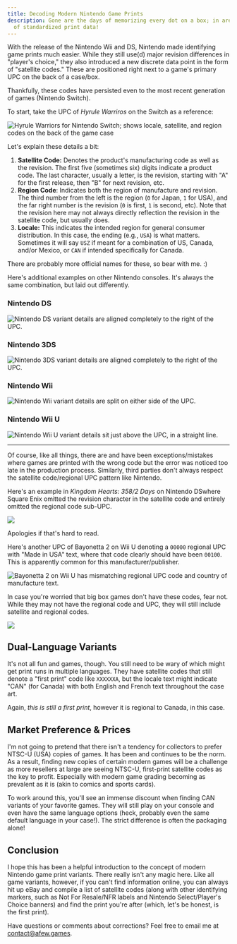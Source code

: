 ```yaml
---
title: Decoding Modern Nintendo Game Prints
description: Gone are the days of memorizing every dot on a box; in are the days
  of standardized print data!
---
```

With the release of the Nintendo Wii and DS, Nintendo made identifying game prints much easier. While they still use(d) major revision differences in "player's choice," they also introduced a new discrete data point in the form of "satellite codes." These are positioned right next to a game's primary UPC on the back of a case/box. 

Thankfully, these codes have persisted even to the most recent generation of games (Nintendo Switch).

To start, take the UPC of *Hyrule Warriros* on the Switch as a reference:

![Hyrule Warriors for Nintendo Switch; shows locale, satellite, and region codes on the back of the game case](/uploads/hyrule-warriors.jpg)

Let's explain these details a bit:

1. **Satellite Code:** Denotes the product's manufacturing code as well as the revision. The first five (sometimes six) digits indicate a product code. The last character, usually a letter, is the revision, starting with "A" for the first release, then "B" for next revision, etc.
2. **Region Code**: Indicates both the region of manufacture and revision. The third number from the left is the region (`0` for Japan, `1` for USA), and the far right number is the revision (`0` is first, `1` is second, etc). Note that the revision here may not always directly reflection the revision in the satellite code, but usually does.
3. **Locale:** This indicates the intended region for general consumer distribution. In this case, the ending (e.g., `USA`) is what matters. Sometimes it will say `USZ` if meant for a combination of US, Canada, and/or Mexico, or `CAN` if intended specifically for Canada.

There are probably more official names for these, so bear with me. :)

Here's additional examples on other Nintendo consoles. It's always the same combination, but laid out differently.

### Nintendo DS

![Nintendo DS variant details are aligned completely to the right of the UPC.](/uploads/pokemon_white_2.jpg)

### Nintendo 3DS

![Nintendo 3DS variant details are aligned completely to the right of the UPC.](/uploads/pokemon-ultra-moon.jpg)

### Nintendo Wii

![Nintendo Wii variant details are split on either side of the UPC.](/uploads/skyward-sword.jpg)

### Nintendo Wii U

![Nintendo Wii U variant details sit just above the UPC, in a straight line.](/uploads/super-smash-wii-u.jpg)

- - -

Of course, like all things, there are and have been exceptions/mistakes where games are printed with the wrong code but the error was noticed too late in the production process. Similarly, third parties don't always respect the satellite code/regional UPC pattern like Nintendo. 

Here's an example in *Kingdom Hearts: 358/2 Days* on Nintendo DSwhere Square Enix omitted the revision character in the satellite code and entirely omitted the regional code sub-UPC.

![](/uploads/kingdom-hearts.jpg)

Apologies if that's hard to read.

Here's another UPC of Bayonetta 2 on Wii U denoting a `00000` regional UPC with "Made in USA" text, where that code clearly should have been `00100`. This is apparently common for this manufacturer/publisher.

![Bayonetta 2 on Wii U has mismatching regional UPC code and country of manufacture text.](/uploads/bayonetta-2-wii-u.jpg)

In case you're worried that big box games don't have these codes, fear not. While they may not have the regional code and UPC, they will still include satellite and regional codes.

![](/uploads/super-smash-bros-wii-u-bundle.jpg)

## Dual-Language Variants

It's not all fun and games, though. You still need to be wary of which might get print runs in multiple languages. They have satellite codes that still denote a "first print" code like `XXXXXXA`, but the locale text might indicate "CAN" (for Canada) with both English and French text throughout the case art.

<pic of Smash Bros Ultimate back>

Again, *this is still a first print*, however it is regional to Canada, in this case. 

## Market Preference & Prices

I'm not going to pretend that there isn't a tendency for collectors to prefer NTSC-U (USA) copies of games. It has been and continues to be the norm. As a result, finding new copies of certain modern games will be a challenge as more resellers at large are seeing NTSC-U, first-print satellite codes as the key to profit. Especially with modern game grading becoming as prevalent as it is (akin to comics and sports cards).

To work around this, you'll see an immense discount when finding CAN variants of your favorite games. They will still play on your console and even have the same language options (heck, probably even the same default language in your case!). The strict difference is often the packaging alone!

## Conclusion

I hope this has been a helpful introduction to the concept of modern Nintendo game print variants. There really isn't any magic here. Like all game variants, however, if you can't find information online, you can always hit up eBay and compile a list of satellite codes (along with other identifying markers, such as Not For Resale/NFR labels and Nintendo Select/Player's Choice banners) and find the print you're after (which, let's be honest, is the first print).

Have questions or comments about corrections? Feel free to email me at [contact@afew.games](mailto:contact@afew.games).